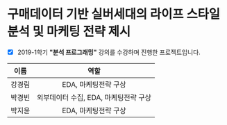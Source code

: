 # 구매데이터 기반 실버세대의 라이프 스타일 분석 및 마케팅 전략 제시

- [x] 2019-1학기 **"분석 프로그래밍"** 강의를 수강하며 진행한 프로젝트입니다.

|이름|역할|
|:---:|:---:|
|강경림|EDA, 마케팅전략 구상|
|박경빈|외부데이터 수집, EDA, 마케팅전략 구상|
|박지윤|EDA, 마케팅전략 구상|
